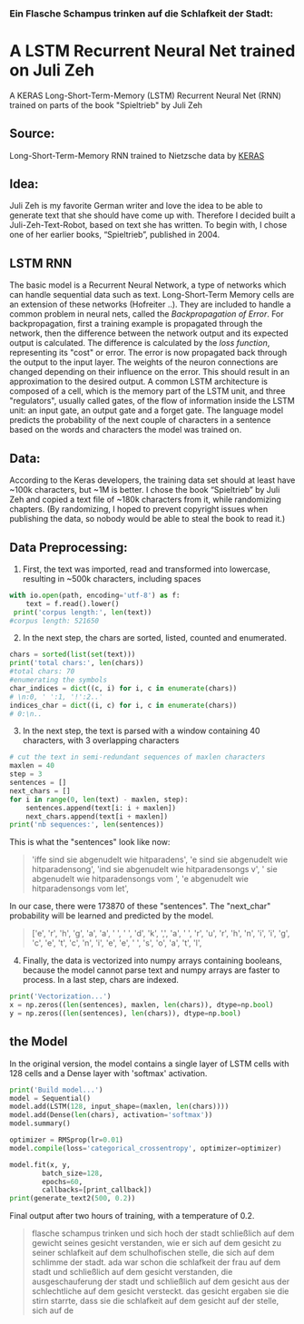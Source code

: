 ### Ein Flasche Schampus trinken auf die Schlafkeit der Stadt:
# A LSTM Recurrent Neural Net trained on Juli Zeh
A KERAS Long-Short-Term-Memory (LSTM) Recurrent Neural Net (RNN) trained on parts of the book "Spieltrieb" by Juli Zeh

## Source:
Long-Short-Term-Memory RNN trained to Nietzsche data by [KERAS](https://keras.io/examples/lstm_text_generation/)

## Idea: 
Juli Zeh is my favorite German writer and love the idea to be able to generate text that she should have come up with. Therefore I decided built a Juli-Zeh-Text-Robot, based on text she has written. To begin with, I chose one of her earlier books, “Spieltrieb”, published in 2004.

## LSTM RNN
The basic model is a Recurrent Neural Network, a type of networks which can handle sequential data such as text. Long-Short-Term Memory cells are an extension of these networks (Hofreiter ..). They are included to handle a common problem in neural nets, called the *Backpropagation of Error*. For backpropagation, first a training example is propagated through the network, then the difference between the network output and its expected output is calculated. The difference is calculated by the *loss function*, representing its "cost" or error.  The error is now propagated back through the output to the input layer. The weights of the neuron connections are changed depending on their influence on the error. This should result in an approximation to the desired output.
A common LSTM architecture is composed of a cell, which is the memory part of the LSTM unit, and three "regulators", usually called gates, of the flow of information inside the LSTM unit: an input gate, an output gate and a forget gate.
The language model predicts the probability of the next couple of characters in a sentence based on the words and characters the model was trained on. 

## Data: 
According to the Keras developers, the training data set should at least have ~100k characters, but ~1M is better. I chose the book “Spieltrieb” by Juli Zeh and copied a text file of ~180k characters from it, while randomizing chapters. (By randomizing, I hoped to prevent copyright issues when publishing the data, so nobody would be able to steal the book to read it.)

<!---##Getting started: 
First thing was loading the packages, which was awkwardly the biggest problem I encountered when training the NN. After some days of having system shut downs every few minutes I finally decided to deinstall Anaconda and install Miniconda, cleaning the system, reinstalling the IDE (PyCharm) – which was the best decision, because afterwards everything was finally working fine. 
--->
## Data Preprocessing:
1.	First, the text was imported, read and transformed into lowercase, resulting in ~500k characters, including spaces
```python
with io.open(path, encoding='utf-8') as f:
    text = f.read().lower()
 print('corpus length:', len(text))
#corpus length: 521650
```
2. In the next step, the chars are sorted, listed, counted and enumerated. 

```python
chars = sorted(list(set(text)))
print('total chars:', len(chars))
#total chars: 70
#enumerating the symbols
char_indices = dict((c, i) for i, c in enumerate(chars))
# \n:0, ' ':1, '!':2..'
indices_char = dict((i, c) for i, c in enumerate(chars))
# 0:\n..
```
<!---Chars are: 
['\n', ' ', '!', '+', ',', '-', '.', '/', '0', '1', '2', '3', '4', '5', '7', '8', '9', ':', ';', '=', '?', 'a', 'b', 'c', 'd', 'e', 'f', 'g', 'h', 'i', 'j', 'k', 'l', 'm', 'n', 'o', 'p', 'q', 'r', 's', 't', 'u', 'v', 'w', 'x', 'y', 'z', 'ß', 'à', 'ä', 'é', 'ë', 'ñ', 'ó', 'ö', 'ü', 'ą', 'ć', 'ę', 'ł', 'ń', 'ś', 'š', 'ż', '–', '’', '…', '‹', '›', '\ufeff']
Apparently U+FEFF is a byte order mark, or ‘BOM’, i.e. an encoding specification for UTF formats. It could also be removed, but I decided to ignore it.
--->

3.	In the next step, the text is parsed with a window containing 40 characters, with 3 overlapping characters

```python
# cut the text in semi-redundant sequences of maxlen characters
maxlen = 40
step = 3
sentences = []
next_chars = []
for i in range(0, len(text) - maxlen, step):
    sentences.append(text[i: i + maxlen])
    next_chars.append(text[i + maxlen])
print('nb sequences:', len(sentences))
```

This is what the "sentences" look like now: 
> 'iffe sind sie abgenudelt wie hitparadens', 'e sind sie abgenudelt wie hitparadensong', 'ind sie abgenudelt wie hitparadensongs v', ' sie abgenudelt wie hitparadensongs vom ', 'e abgenudelt wie hitparadensongs vom let', 

In our case, there were 173870 of these "sentences".
The "next_char" probability will be learned and predicted by the model. 
> ['e', 'r', 'h', 'g', 'a', 'a', ' ', ' ', 'd', 'k', ',', 'a', ' ', 'r', 'u', 'r', 'h', 'n', 'i', 'i', 'g', 'c', 'e', 't', 'c', 'n', 'i', 'e', 'e', ' ', 's', 'o', 'a', 't', 'l', 

4. Finally, the data is vectorized into numpy arrays containing booleans, because the model cannot parse text and numpy arrays are faster to process. In a last step, chars are indexed. 

```python
print('Vectorization...')
x = np.zeros((len(sentences), maxlen, len(chars)), dtype=np.bool)
y = np.zeros((len(sentences), len(chars)), dtype=np.bool)
```

## the Model
In the original version, the model contains a single layer of LSTM cells with 128 cells and a Dense layer with 'softmax' activation.


```python
print('Build model...')
model = Sequential()
model.add(LSTM(128, input_shape=(maxlen, len(chars))))
model.add(Dense(len(chars), activation='softmax'))
model.summary()
```

```python
optimizer = RMSprop(lr=0.01)
model.compile(loss='categorical_crossentropy', optimizer=optimizer)
```

```python
model.fit(x, y,
        batch_size=128,
        epochs=60,
        callbacks=[print_callback])
print(generate_text2(500, 0.2))
```

Final output after two hours of training, with a temperature of 0.2.

>flasche schampus trinken und sich hoch der stadt schließlich auf dem gewicht seines gesicht verstanden, wie er sich auf dem gesicht zu seiner schlafkeit auf dem schulhofischen stelle, die sich auf dem schlimme der stadt. ada war schon die schlafkeit der frau auf dem stadt und schließlich auf dem gesicht verstanden, die ausgeschauferung der stadt und schließlich auf dem gesicht aus der schlechtliche auf dem gesicht versteckt. das gesicht ergaben sie die stirn starrte, dass sie die schlafkeit auf dem gesicht auf der stelle, sich auf de